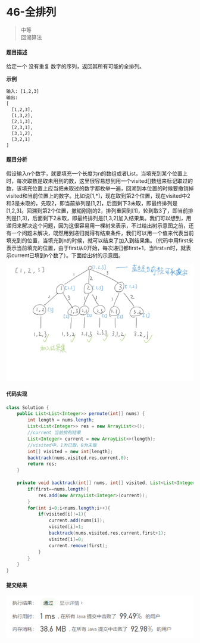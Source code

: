 # 46-全排列
>中等  
>回溯算法

#### 题目描述

给定一个 没有重复 数字的序列，返回其所有可能的全排列。

**示例**

```
输入: [1,2,3]
输出:
[
  [1,2,3],
  [1,3,2],
  [2,1,3],
  [2,3,1],
  [3,1,2],
  [3,2,1]
]
```

#### 题目分析

假设输入n个数字，就要填充一个长度为n的数组或者List，当填充到某个位置上时，每次取数是取未用到的数，这里很容易想到用一个visited[]数组来标记取过的数，该填充位置上应当把未取过的数字都枚举一遍，回溯到本位置的时候要撤销掉visited和当前位置上的数字。比如说[1,*]，现在取到第2个位置，现在visited中2和3是未取的，先取2，即当前排列是[1,2]，后面剩下3未取，即最终排列是[1,2,3]。回溯到第2个位置，撤销刚刚的2，排列重回到[1]，轮到取3了，即当前排列是[1,3]，后面剩下2未取，即最终排列是[1,3,2]加入结果集。我们可以想到，用递归来解决这个问题，因为这很容易用一棵树来表示，不过给出树示意图之前，还有一个问题未解决，既然用到递归就得有结束条件，我们可以用一个值来代表当前填充到的位置，当填充到n的时候，就可以结束了加入到结果集。（代码中用first来表示当前填充的位置，由于first从0开始，每次递归都first+1，当first=n时，就表示current已填到n个数了）。下面给出树的示意图。

![42-树示意图](https://github.com/hinkleung/leetcode/blob/main/solution/46-全排列/42-analysis.jpg)



#### 代码实现

```java
class Solution {
    public List<List<Integer>> permute(int[] nums) {
        int length = nums.length;
        List<List<Integer>> res = new ArrayList<>();
        //current 当前排列结果
        List<Integer> current = new ArrayList<>(length);
        //visited中，1为已取，0为未取
        int[] visited = new int[length];
        backtrack(nums,visited,res,current,0);
        return res;
    }

    private void backtrack(int[] nums, int[] visited, List<List<Integer>> res,List<Integer> current, int first){
        if(first==nums.length){
            res.add(new ArrayList<Integer>(current));
        }
        for(int i=0;i<nums.length;i++){
            if(visited[i]!=1){
                current.add(nums[i]);
                visited[i]=1;
                backtrack(nums,visited,res,current,first+1);
                visited[i]=0;
                current.remove(first);
            }
        }
    }
}
```

#### 提交结果

![42提交结果图](https://github.com/hinkleung/leetcode/blob/main/solution/46-全排列/46-result.png)
